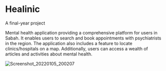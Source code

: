 # Healinic
A final-year project

Mental health application providing a comprehensive platform for users in Sabah. It enables users to search and book appointments with psychiatrists in the region. The application also includes a feature to locate clinics/hospitals on a map. Additionally, users can access a wealth of articles and activities about mental health.

![Screenshot_20220105_200207](https://github.com/Syahfiqasady/Healinic/assets/110529743/e425b12a-8c81-4bb5-8fd5-14df48662949)

